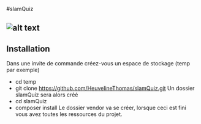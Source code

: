 #slamQuiz
## ![alt text](C:\HT\symfony\slamQuiz\assets\screenshot_home.png)
## Installation
Dans une invite de commande créez-vous un espace de stockage (temp par exemple)
* cd temp
* git clone https://github.com/HeuvelineThomas/slamQuiz.git
Un dossier slamQuiz sera alors créé
* cd slamQuiz
* composer install
Le dossier vendor va se créer, lorsque ceci est fini vous avez toutes les ressources du projet.